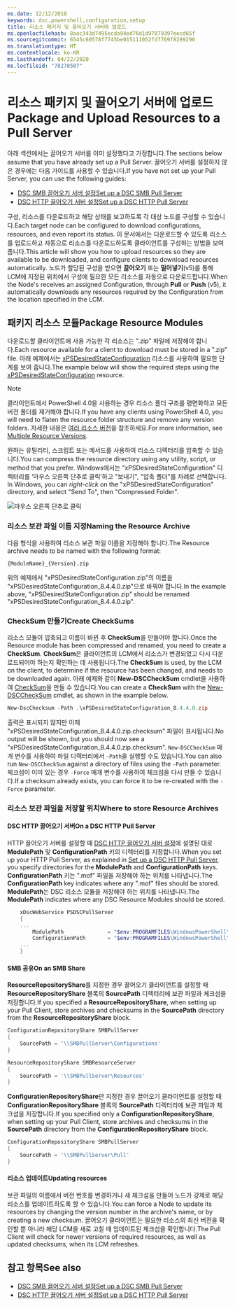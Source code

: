 ```yaml
---
ms.date: 12/12/2018
keywords: dsc,powershell,configuration,setup
title: 리소스 패키지 및 끌어오기 서버에 업로드
ms.openlocfilehash: 8aac343d7495ecda94ed76d1d97079397eecd65f
ms.sourcegitcommit: 6545c60578f7745be015111052fd7769f8289296
ms.translationtype: HT
ms.contentlocale: ko-KR
ms.lasthandoff: 04/22/2020
ms.locfileid: "78278507"
---
```

# <a name="package-and-upload-resources-to-a-pull-server"></a><span data-ttu-id="45e37-103">리소스 패키지 및 끌어오기 서버에 업로드</span><span class="sxs-lookup"><span data-stu-id="45e37-103">Package and Upload Resources to a Pull Server</span></span>

<span data-ttu-id="45e37-104">아래 섹션에서는 끌어오기 서버를 이미 설정했다고 가정합니다.</span><span class="sxs-lookup"><span data-stu-id="45e37-104">The sections below assume that you have already set up a Pull Server.</span></span> <span data-ttu-id="45e37-105">끌어오기 서버를 설정하지 않은 경우에는 다음 가이드를 사용할 수 있습니다.</span><span class="sxs-lookup"><span data-stu-id="45e37-105">If you have not set up your Pull Server, you can use the following guides:</span></span>

- [<span data-ttu-id="45e37-106">DSC SMB 끌어오기 서버 설정</span><span class="sxs-lookup"><span data-stu-id="45e37-106">Set up a DSC SMB Pull Server</span></span>](pullServerSmb.md)
- [<span data-ttu-id="45e37-107">DSC HTTP 끌어오기 서버 설정</span><span class="sxs-lookup"><span data-stu-id="45e37-107">Set up a DSC HTTP Pull Server</span></span>](pullServer.md)

<span data-ttu-id="45e37-108">구성, 리소스를 다운로드하고 해당 상태를 보고하도록 각 대상 노드를 구성할 수 있습니다.</span><span class="sxs-lookup"><span data-stu-id="45e37-108">Each target node can be configured to download configurations, resources, and even report its status.</span></span> <span data-ttu-id="45e37-109">이 문서에서는 다운로드할 수 있도록 리소스를 업로드하고 자동으로 리소스를 다운로드하도록 클라이언트를 구성하는 방법을 보여 줍니다.</span><span class="sxs-lookup"><span data-stu-id="45e37-109">This article will show you how to upload resources so they are available to be downloaded, and configure clients to download resources automatically.</span></span> <span data-ttu-id="45e37-110">노드가 할당된 구성을 받으면 **끌어오기** 또는 **밀어넣기**(v5)를 통해 LCM에 지정된 위치에서 구성에 필요한 모든 리소스를 자동으로 다운로드합니다.</span><span class="sxs-lookup"><span data-stu-id="45e37-110">When the Node's receives an assigned Configuration, through **Pull** or **Push** (v5), it automatically downloads any resources required by the Configuration from the location specified in the LCM.</span></span>

## <a name="package-resource-modules"></a><span data-ttu-id="45e37-111">패키지 리소스 모듈</span><span class="sxs-lookup"><span data-stu-id="45e37-111">Package Resource Modules</span></span>

<span data-ttu-id="45e37-112">다운로드할 클라이언트에 사용 가능한 각 리소스는 ".zip" 파일에 저장해야 합니다.</span><span class="sxs-lookup"><span data-stu-id="45e37-112">Each resource available for a client to download must be stored in a ".zip" file.</span></span> <span data-ttu-id="45e37-113">아래 예제에서는 [xPSDesiredStateConfiguration](https://www.powershellgallery.com/packages/xPSDesiredStateConfiguration/8.4.0.0) 리소스를 사용하여 필요한 단계를 보여 줍니다.</span><span class="sxs-lookup"><span data-stu-id="45e37-113">The example below will show the required steps using the [xPSDesiredStateConfiguration](https://www.powershellgallery.com/packages/xPSDesiredStateConfiguration/8.4.0.0) resource.</span></span>

> [!NOTE]
> <span data-ttu-id="45e37-114">클라이언트에서 PowerShell 4.0을 사용하는 경우 리소스 폴더 구조를 평면화하고 모든 버전 폴더를 제거해야 합니다.</span><span class="sxs-lookup"><span data-stu-id="45e37-114">If you have any clients using PowerShell 4.0, you will need to flaten the resource folder structure and remove any version folders.</span></span> <span data-ttu-id="45e37-115">자세한 내용은 [여러 리소스 버전](../configurations/import-dscresource.md#multiple-resource-versions)을 참조하세요.</span><span class="sxs-lookup"><span data-stu-id="45e37-115">For more information, see [Multiple Resource Versions](../configurations/import-dscresource.md#multiple-resource-versions).</span></span>

<span data-ttu-id="45e37-116">원하는 유틸리티, 스크립트 또는 메서드를 사용하여 리소스 디렉터리를 압축할 수 있습니다.</span><span class="sxs-lookup"><span data-stu-id="45e37-116">You can compress the resource directory using any utility, script, or method that you prefer.</span></span> <span data-ttu-id="45e37-117">Windows에서는 "xPSDesiredStateConfiguration" 디렉터리를 ‘마우스 오른쪽 단추로 클릭’하고 "보내기", "압축 폴더"를 차례로 선택합니다. </span><span class="sxs-lookup"><span data-stu-id="45e37-117">In Windows, you can *right-click* on the "xPSDesiredStateConfiguration" directory, and select "Send To", then "Compressed Folder".</span></span>

![마우스 오른쪽 단추로 클릭](media/package-upload-resources/right-click.gif)

### <a name="naming-the-resource-archive"></a><span data-ttu-id="45e37-119">리소스 보관 파일 이름 지정</span><span class="sxs-lookup"><span data-stu-id="45e37-119">Naming the Resource Archive</span></span>

<span data-ttu-id="45e37-120">다음 형식을 사용하여 리소스 보관 파일 이름을 지정해야 합니다.</span><span class="sxs-lookup"><span data-stu-id="45e37-120">The Resource archive needs to be named with the following format:</span></span>

```
{ModuleName}_{Version}.zip
```

<span data-ttu-id="45e37-121">위의 예제에서 "xPSDesiredStateConfiguration.zip"의 이름을 "xPSDesiredStateConfiguration_8.4.4.0.zip"으로 바꿔야 합니다.</span><span class="sxs-lookup"><span data-stu-id="45e37-121">In the example above, "xPSDesiredStateConfiguration.zip" should be renamed "xPSDesiredStateConfiguration_8.4.4.0.zip".</span></span>

### <a name="create-checksums"></a><span data-ttu-id="45e37-122">CheckSum 만들기</span><span class="sxs-lookup"><span data-stu-id="45e37-122">Create CheckSums</span></span>

<span data-ttu-id="45e37-123">리소스 모듈이 압축되고 이름이 바뀐 후 **CheckSum**을 만들어야 합니다.</span><span class="sxs-lookup"><span data-stu-id="45e37-123">Once the Resource module has been compressed and renamed, you need to create a **CheckSum**.</span></span>  <span data-ttu-id="45e37-124">**CheckSum**은 클라이언트의 LCM에서 리소스가 변경되었고 다시 다운로드되어야 하는지 확인하는 데 사용됩니다.</span><span class="sxs-lookup"><span data-stu-id="45e37-124">The **CheckSum** is used, by the LCM on the client, to determine if the resource has been changed, and needs to be downloaded again.</span></span> <span data-ttu-id="45e37-125">아래 예제와 같이 **New-DSCCheckSum** cmdlet을 사용하여 [CheckSum](/powershell/module/PSDesiredStateConfiguration/New-DSCCheckSum)을 만들 수 있습니다.</span><span class="sxs-lookup"><span data-stu-id="45e37-125">You can create a **CheckSum** with the [New-DSCCheckSum](/powershell/module/PSDesiredStateConfiguration/New-DSCCheckSum) cmdlet, as shown in the example below.</span></span>

```powershell
New-DscChecksum -Path .\xPSDesiredStateConfiguration_8.4.4.0.zip
```

<span data-ttu-id="45e37-126">출력은 표시되지 않지만 이제 "xPSDesiredStateConfiguration_8.4.4.0.zip.checksum" 파일이 표시됩니다.</span><span class="sxs-lookup"><span data-stu-id="45e37-126">No output will be shown, but you should now see a "xPSDesiredStateConfiguration_8.4.4.0.zip.checksum".</span></span> <span data-ttu-id="45e37-127">`New-DSCCheckSum` 매개 변수를 사용하여 파일 디렉터리에서 `-Path`을 실행할 수도 있습니다.</span><span class="sxs-lookup"><span data-stu-id="45e37-127">You can also run `New-DSCCheckSum` against a directory of files using the `-Path` parameter.</span></span> <span data-ttu-id="45e37-128">체크섬이 이미 있는 경우 `-Force` 매개 변수를 사용하여 체크섬을 다시 만들 수 있습니다.</span><span class="sxs-lookup"><span data-stu-id="45e37-128">If a checksum already exists, you can force it to be re-created with the `-Force` parameter.</span></span>

### <a name="where-to-store-resource-archives"></a><span data-ttu-id="45e37-129">리소스 보관 파일을 저장할 위치</span><span class="sxs-lookup"><span data-stu-id="45e37-129">Where to store Resource Archives</span></span>

#### <a name="on-a-dsc-http-pull-server"></a><span data-ttu-id="45e37-130">DSC HTTP 끌어오기 서버</span><span class="sxs-lookup"><span data-stu-id="45e37-130">On a DSC HTTP Pull Server</span></span>

<span data-ttu-id="45e37-131">HTTP 끌어오기 서버를 설정할 때 [DSC HTTP 끌어오기 서버 설정](pullServer.md)에 설명된 대로 **ModulePath** 및 **ConfigurationPath** 키의 디렉터리를 지정합니다.</span><span class="sxs-lookup"><span data-stu-id="45e37-131">When you set up your HTTP Pull Server, as explained in [Set up a DSC HTTP Pull Server](pullServer.md), you specify directories for the **ModulePath** and **ConfigurationPath** keys.</span></span> <span data-ttu-id="45e37-132">**ConfigurationPath** 키는 ".mof" 파일을 저장해야 하는 위치를 나타냅니다.</span><span class="sxs-lookup"><span data-stu-id="45e37-132">The **ConfigurationPath** key indicates where any ".mof" files should be stored.</span></span> <span data-ttu-id="45e37-133">**ModulePath**는 DSC 리소스 모듈을 저장해야 하는 위치를 나타냅니다.</span><span class="sxs-lookup"><span data-stu-id="45e37-133">The **ModulePath** indicates where any DSC Resource Modules should be stored.</span></span>

```powershell
    xDscWebService PSDSCPullServer
    {
    ...
        ModulePath              = "$env:PROGRAMFILES\WindowsPowerShell\DscService\Modules"
        ConfigurationPath       = "$env:PROGRAMFILES\WindowsPowerShell\DscService\Configuration"
    ...
    }

```

#### <a name="on-an-smb-share"></a><span data-ttu-id="45e37-134">SMB 공유</span><span class="sxs-lookup"><span data-stu-id="45e37-134">On an SMB Share</span></span>

<span data-ttu-id="45e37-135">**ResourceRepositoryShare**를 지정한 경우 끌어오기 클라이언트를 설정할 때 **ResourceRepositoryShare** 블록의 **SourcePath** 디렉터리에 보관 파일과 체크섬을 저장합니다.</span><span class="sxs-lookup"><span data-stu-id="45e37-135">If you specified a **ResourceRepositoryShare**, when setting up your Pull Client, store archives and checksums in the **SourcePath** directory from the **ResourceRepositoryShare** block.</span></span>

```powershell
ConfigurationRepositoryShare SMBPullServer
{
    SourcePath = '\\SMBPullServer\Configurations'
}

ResourceRepositoryShare SMBResourceServer
{
    SourcePath = '\\SMBPullServer\Resources'
}
```

<span data-ttu-id="45e37-136">**ConfigurationRepositoryShare**만 지정한 경우 끌어오기 클라이언트를 설정할 때 **ConfigurationRepositoryShare** 블록의 **SourcePath** 디렉터리에 보관 파일과 체크섬을 저장합니다.</span><span class="sxs-lookup"><span data-stu-id="45e37-136">If you specified only a **ConfigurationRepositoryShare**, when setting up your Pull Client, store archives and checksums in the **SourcePath** directory from the **ConfigurationRepositoryShare** block.</span></span>

```powershell
ConfigurationRepositoryShare SMBPullServer
{
    SourcePath = '\\SMBPullServer\Pull'
}
```

#### <a name="updating-resources"></a><span data-ttu-id="45e37-137">리소스 업데이트</span><span class="sxs-lookup"><span data-stu-id="45e37-137">Updating resources</span></span>

<span data-ttu-id="45e37-138">보관 파일의 이름에서 버전 번호를 변경하거나 새 체크섬을 만들어 노드가 강제로 해당 리소스를 업데이트하도록 할 수 있습니다.</span><span class="sxs-lookup"><span data-stu-id="45e37-138">You can force a Node to update its resources by changing the version number in the archive's name, or by creating a new checksum.</span></span> <span data-ttu-id="45e37-139">끌어오기 클라이언트는 필요한 리소스의 최신 버전을 확인할 뿐 아니라 해당 LCM을 새로 고칠 때 업데이트된 체크섬을 확인합니다.</span><span class="sxs-lookup"><span data-stu-id="45e37-139">The Pull Client will check for newer versions of required resources, as well as updated checksums, when its LCM refreshes.</span></span>

## <a name="see-also"></a><span data-ttu-id="45e37-140">참고 항목</span><span class="sxs-lookup"><span data-stu-id="45e37-140">See also</span></span>

- [<span data-ttu-id="45e37-141">DSC SMB 끌어오기 서버 설정</span><span class="sxs-lookup"><span data-stu-id="45e37-141">Set up a DSC SMB Pull Server</span></span>](pullServerSmb.md)
- [<span data-ttu-id="45e37-142">DSC HTTP 끌어오기 서버 설정</span><span class="sxs-lookup"><span data-stu-id="45e37-142">Set up a DSC HTTP Pull Server</span></span>](pullServer.md)
